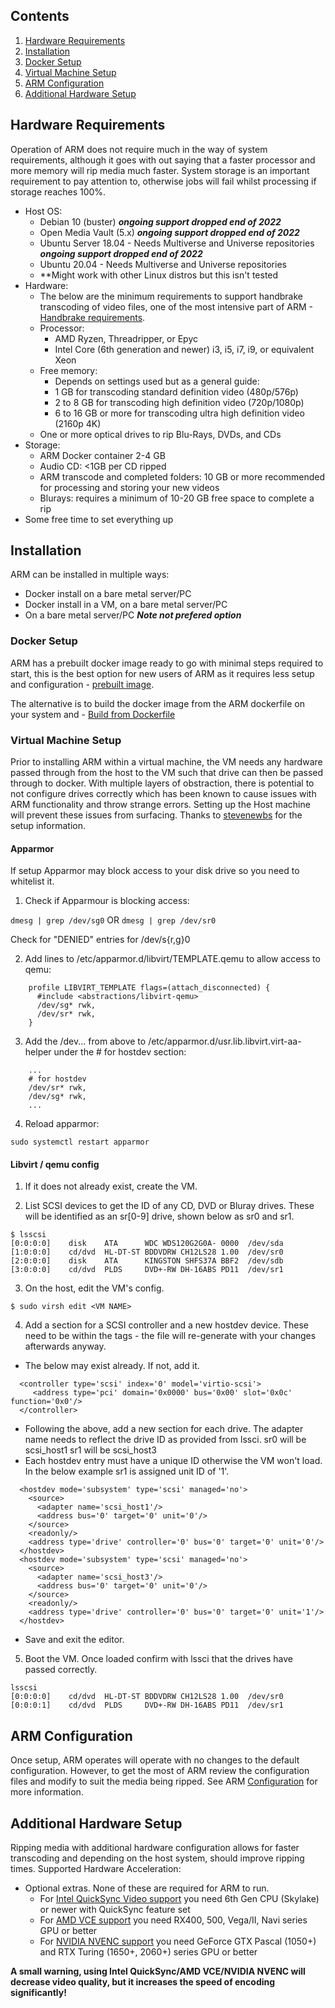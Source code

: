 ## Contents
1. [Hardware Requirements](https://github.com/automatic-ripping-machine/automatic-ripping-machine/wiki/Getting-Started#Hardware-Requirements)
2. [Installation](https://github.com/automatic-ripping-machine/automatic-ripping-machine/wiki/Getting-Started#Installation)
3. [Docker Setup](https://github.com/automatic-ripping-machine/automatic-ripping-machine/wiki/Getting-Started#Docker-Setup)
4. [Virtual Machine Setup](https://github.com/automatic-ripping-machine/automatic-ripping-machine/wiki/Getting-Started#Virtual-Machine-Setup)
5. [ARM Configuration](https://github.com/automatic-ripping-machine/automatic-ripping-machine/wiki/Getting-Started#ARM-Configuration)
6. [Additional Hardware Setup](https://github.com/automatic-ripping-machine/automatic-ripping-machine/wiki/Getting-Started#Additional-Hardware-Setup)

## Hardware Requirements

Operation of ARM does not require much in the way of system requirements, although it goes with out saying that a faster processor and more memory will rip media much faster. System storage is an important requirement to pay attention to, otherwise jobs will fail whilst processing if storage reaches 100%.
- Host OS:
   - Debian 10 (buster) ***ongoing support dropped end of 2022***
   - Open Media Vault (5.x) ***ongoing support dropped end of 2022***
   - Ubuntu Server 18.04 - Needs Multiverse and Universe repositories ***ongoing support dropped end of 2022***
   - Ubuntu 20.04 - Needs Multiverse and Universe repositories
   - **Might work with other Linux distros but this isn't tested
- Hardware:
   - The below are the minimum requirements to support handbrake transcoding of video files, one of the most intensive part of ARM - [Handbrake requirements](https://handbrake.fr/docs/en/latest/technical/system-requirements.html).
   - Processor:
      - AMD Ryzen, Threadripper, or Epyc
      - Intel Core (6th generation and newer) i3, i5, i7, i9, or equivalent Xeon
   - Free memory:
      - Depends on settings used but as a general guide:
      - 1 GB for transcoding standard definition video (480p/576p)
      - 2 to 8 GB for transcoding high definition video (720p/1080p)
      - 6 to 16 GB or more for transcoding ultra high definition video (2160p 4K)
   - One or more optical drives to rip Blu-Rays, DVDs, and CDs
- Storage:
   - ARM Docker container 2-4 GB
   - Audio CD: <1GB per CD ripped
   - ARM transcode and completed folders: 10 GB or more recommended for processing and storing your new videos
   - Blurays: requires a minimum of 10-20 GB free space to complete a rip
- Some free time to set everything up


## Installation

ARM can be installed in multiple ways:
- Docker install on a bare metal server/PC
- Docker install in a VM, on a bare metal server/PC
- On a bare metal server/PC ***Note not prefered option***

### Docker Setup

ARM has a prebuilt docker image ready to go with minimal steps required to start, this is the best option for new users of ARM as it requires less setup and configuration - [prebuilt image](https://github.com/automatic-ripping-machine/automatic-ripping-machine/wiki/docker).

The alternative is to build the docker image from the ARM dockerfile on your system and
       - [Build from Dockerfile](https://github.com/automatic-ripping-machine/automatic-ripping-machine/wiki/Building-ARM-docker-image-from-source)

### Virtual Machine Setup

Prior to installing ARM within a virtual machine, the VM needs any hardware passed through from the host to the VM such that drive can then be passed through to docker. With multiple layers of obstraction, there is potential to not configure drives correctly which has been known to cause issues with ARM functionality and throw strange errors. Setting up the Host machine will prevent these issues from surfacing. Thanks to [stevenewbs](https://github.com/stevenewbs/blog/blob/master/libvirtd%20qemu%20Blu%20Ray%20passthrough.md) for the setup information.

#### Apparmor

If setup Apparmor may block access to your disk drive so you need to whitelist it.

1. Check if Apparmour is blocking access:

```dmesg | grep /dev/sg0``` OR ```dmesg | grep /dev/sr0```

Check for "DENIED" entries for /dev/s{r,g}0

2. Add lines to /etc/apparmor.d/libvirt/TEMPLATE.qemu to allow access to qemu:

```
    profile LIBVIRT_TEMPLATE flags=(attach_disconnected) {
      #include <abstractions/libvirt-qemu>
      /dev/sg* rwk,
      /dev/sr* rwk,
    }
```

3. Add the /dev... from above to /etc/apparmor.d/usr.lib.libvirt.virt-aa-helper under the # for hostdev section:

```
    ...
    # for hostdev
    /dev/sr* rwk,
    /dev/sg* rwk,
    ...
```

4. Reload apparmor:

```sudo systemctl restart apparmor```

#### Libvirt / qemu config

1. If it does not already exist, create the VM.

2. List SCSI devices to get the ID of any CD, DVD or Bluray drives. These will be identified as an sr[0-9] drive, shown below as sr0 and sr1.

```
$ lsscsi
[0:0:0:0]    disk    ATA      WDC WDS120G2G0A- 0000  /dev/sda
[1:0:0:0]    cd/dvd  HL-DT-ST BDDVDRW CH12LS28 1.00  /dev/sr0
[2:0:0:0]    disk    ATA      KINGSTON SHFS37A BBF2  /dev/sdb
[3:0:0:0]    cd/dvd  PLDS     DVD+-RW DH-16ABS PD11  /dev/sr1
```

3. On the host, edit the VM's config.

```$ sudo virsh edit <VM NAME>```

4. Add a section for a SCSI controller and a new hostdev device. These need to be within the <devices> tags - the file will re-generate with your changes afterwards anyway.

- The below may exist already. If not, add it.

```
  <controller type='scsi' index='0' model='virtio-scsi'>
     <address type='pci' domain='0x0000' bus='0x00' slot='0x0c' function='0x0'/>
  </controller>
```

- Following the above, add a new <hostdev> section for each drive. The adapter name needs to reflect the drive ID as provided from lssci.
sr0 will be scsi_host1
sr1 will be scsi_host3
- Each hostdev entry must have a unique ID otherwise the VM won't load. In the below example sr1 is assigned unit ID of '1'.

```
  <hostdev mode='subsystem' type='scsi' managed='no'>
    <source>
      <adapter name='scsi_host1'/>
      <address bus='0' target='0' unit='0'/>
    </source>
    <readonly/>
    <address type='drive' controller='0' bus='0' target='0' unit='0'/>
  </hostdev>
  <hostdev mode='subsystem' type='scsi' managed='no'>
    <source>
      <adapter name='scsi_host3'/>
      <address bus='0' target='0' unit='0'/>
    </source>
    <readonly/>
    <address type='drive' controller='0' bus='0' target='0' unit='1'/>
  </hostdev>
```

- Save and exit the editor.

5. Boot the VM. Once loaded confirm with lssci that the drives have passed correctly.

```
lsscsi
[0:0:0:0]    cd/dvd  HL-DT-ST BDDVDRW CH12LS28 1.00  /dev/sr0
[0:0:0:1]    cd/dvd  PLDS     DVD+-RW DH-16ABS PD11  /dev/sr1
```

## ARM Configuration

Once setup, ARM operates will operate with no changes to the default configuration. However, to get the most of ARM review the configuration files and modify to suit the media being ripped. See ARM [Configuration](https://github.com/automatic-ripping-machine/automatic-ripping-machine/wiki/Configuring-ARM) for more information.


## Additional Hardware Setup

Ripping media with additional hardware configuration allows for faster transcoding and depending on the host system, should improve ripping times.
Supported Hardware Acceleration:
- Optional extras. None of these are required for ARM to run.
  - For [Intel QuickSync Video support](https://github.com/automatic-ripping-machine/automatic-ripping-machine/wiki/intel-qsv) you need 6th Gen CPU (Skylake) or newer with QuickSync feature set
  - For [AMD VCE support](https://github.com/automatic-ripping-machine/automatic-ripping-machine/wiki/amd-vce) you need RX400, 500, Vega/II, Navi series GPU or better
  - For [NVIDIA NVENC support](https://github.com/automatic-ripping-machine/automatic-ripping-machine/wiki/nvidia) you need GeForce GTX Pascal (1050+) and RTX Turing (1650+, 2060+) series GPU or better

**A small warning, using Intel QuickSync/AMD VCE/NVIDIA NVENC will decrease video quality, but it increases the speed of encoding significantly!**
